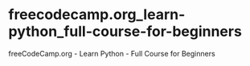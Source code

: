 # freecodecamp.org_learn-python_full-course-for-beginners
freeCodeCamp.org - Learn Python - Full Course for Beginners
